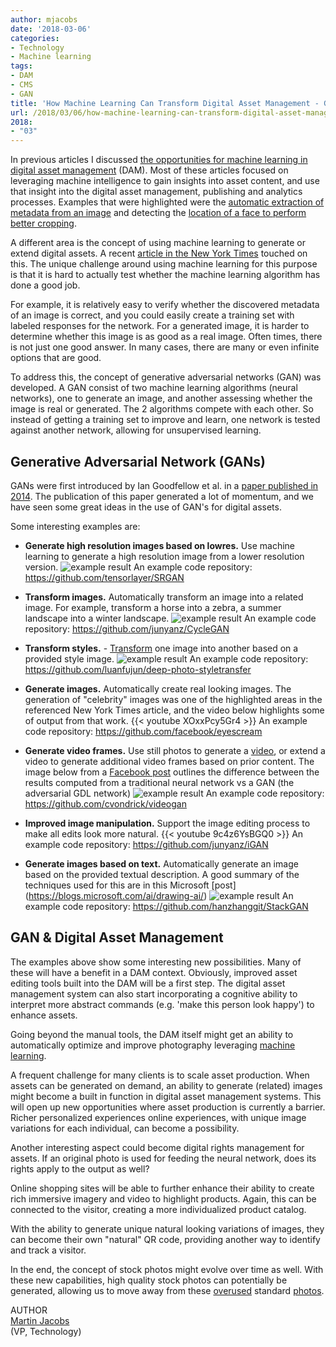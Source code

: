 ```yaml
---
author: mjacobs
date: '2018-03-06'
categories:
- Technology
- Machine learning
tags:
- DAM
- CMS
- GAN
title: 'How Machine Learning Can Transform Digital Asset Management - GAN'
url: /2018/03/06/how-machine-learning-can-transform-digital-asset-management-gan
2018:
- "03"
---
```


In previous articles I discussed [the opportunities for machine learning in digital asset management](https://www.linkedin.com/pulse/how-machine-learning-can-transform-digital-asset-martin-jacobs) (DAM). Most of these articles focused on leveraging machine intelligence to gain insights into asset content, and use that insight into the digital asset management, publishing and analytics processes. Examples that were highlighted were the [automatic extraction of metadata from an image](/2017/01/11/how-machine-learning-can-transform-digital-asset-management-iii) and detecting the [location of a face to perform better cropping](/2017/01/19/how-machine-learning-can-transform-digital-asset-management-smartcrop).

A different area is the concept of using machine learning to generate or extend digital assets. A recent [article in the New York Times](https://www.nytimes.com/interactive/2018/01/02/technology/ai-generated-photos.html) touched on this. The unique challenge around using machine learning for this purpose is that it is hard to actually test whether the machine learning algorithm has done a good job. 

For example, it is relatively easy to verify whether the discovered metadata of an image is correct, and you could easily create a training set with labeled responses for the network. For a generated image, it is harder to determine whether this image is as good as a real image. Often times, there is not just one good answer. In many cases, there are many or even infinite options that are good.

To address this, the concept of generative adversarial networks (GAN) was developed. A GAN consist of two machine learning algorithms (neural networks), one to generate an image, and another assessing whether the image is real or generated. The 2 algorithms compete with each other. So instead of getting a training set to improve and learn, one network is tested against another network, allowing for unsupervised learning.


Generative Adversarial Network (GANs)
------------------

GANs were first introduced by Ian Goodfellow et al. in a [paper published in 2014](https://arxiv.org/abs/1406.2661). The publication of this paper generated a lot of momentum, and we have seen some great ideas in the use of GAN's for digital assets. 

Some interesting examples are:

- **Generate high resolution images based on lowres.** Use machine learning to generate a high resolution image from a lower resolution version. 
![example result](https://github.com/tensorlayer/srgan/raw/master/img/SRGAN_Result3.png)
An example code repository: https://github.com/tensorlayer/SRGAN

- **Transform images.** Automatically transform an image into a related image. For example, transform a horse into a zebra, a summer landscape into a winter landscape. 
![example result](https://camo.githubusercontent.com/69cbc0371777fba5d251a564e2f8a8f38d1bf43f/68747470733a2f2f6a756e79616e7a2e6769746875622e696f2f4379636c6547414e2f696d616765732f7465617365725f686967685f7265732e6a7067)
An example code repository: https://github.com/junyanz/CycleGAN

- **Transform styles.** - [Transform](https://www.theverge.com/2017/3/30/15124466/ai-photo-style-transfer-deep-neural-nets-adobe) one image into another based on a provided style image. 
![example result](/media/dam_gan/style_transfer.png)
An example code repository: https://github.com/luanfujun/deep-photo-styletransfer

- **Generate images.** Automatically create real looking images. The generation of "celebrity" images was one of the highlighted areas in the referenced New York Times article, and the video below highlights some of output from that work. 
{{< youtube XOxxPcy5Gr4 >}}
An example code repository: https://github.com/facebook/eyescream

- **Generate video frames.** Use still photos to generate a [video](https://www.popsci.com/this-ai-generates-video-from-stills), or extend a video to generate additional video frames based on prior content. The image below from a [Facebook post](https://code.facebook.com/posts/1587249151575490/a-path-to-unsupervised-learning-through-adversarial-networks/) outlines the difference between the results computed from a traditional neural network vs a GAN (the adversarial GDL network)
![example result](https://scontent-ort2-1.xx.fbcdn.net/v/t39.2365-6/13437806_1761667164091469_1027270248_n.jpg?oh=0c9e785a57e13ab874e7d876e102e61f&oe=5ADB9C5B)
An example code repository: https://github.com/cvondrick/videogan

- **Improved image manipulation.** Support the image editing process to make all edits look more natural.
{{< youtube 9c4z6YsBGQ0 >}}
An example code repository: https://github.com/junyanz/iGAN

- **Generate images based on text.** Automatically generate an image based on the provided textual description. A good summary of the techniques used for this are in this Microsoft [post] (https://blogs.microsoft.com/ai/drawing-ai/)
![example result](https://github.com/hanzhanggit/StackGAN/raw/master/examples/bird3.jpg)
An example code repository: https://github.com/hanzhanggit/StackGAN 


GAN & Digital Asset Management
--------------------

The examples above show some interesting new possibilities. Many of these will have a benefit in a DAM context. Obviously, improved asset editing tools built into the DAM will be a first step. The digital asset management system can also start incorporating a cognitive ability to interpret more abstract commands (e.g. 'make this person look happy') to enhance assets.

Going beyond the manual tools, the DAM itself might get an ability to automatically optimize and improve photography leveraging [machine learning](https://thenextweb.com/apps/2017/04/07/adobes-sensei-ai-make-amateur-selfies-look-like-pro-headshots/).

A frequent challenge for many clients is to scale asset production. When assets can be generated on demand, an ability to generate (related) images might become a built in function in digital asset management systems. This will open up new opportunities where asset production is currently a barrier. Richer personalized experiences online experiences, with unique image variations for each individual, can become a possibility.

Another interesting aspect could become digital rights management for assets. If an original photo is used for feeding the neural network, does its rights apply to the output as well?

Online shopping sites will be able to further enhance their ability to create rich immersive imagery and video to highlight products. Again, this can be connected to the visitor, creating a more individualized product catalog.

With the ability to generate unique natural looking variations of images, they can become their own "natural" QR code, providing another way to identify and track a visitor. 

In the end, the concept of stock photos might evolve over time as well. With these new capabilities, high quality stock photos can potentially be generated, allowing us to move away from these [overused](http://overexposedmodel.tumblr.com/) standard [photos](http://www.adweek.com/creativity/vince-vaughns-hilarious-stock-photos-were-made-these-equally-ludicrous-originals-163285/).


<span class="author">AUTHOR</span>  
<a href="https://www.linkedin.com/in/martinjacobs1" class="author-name">Martin Jacobs</a>  
(VP, Technology)  

